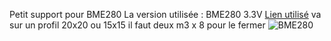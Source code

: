 Petit support pour BME280
La version utilisée : BME280 3.3V
 [Lien utilisé](https://fr.aliexpress.com/item/32817286611.html?spm=a2g0s.9042311.0.0.27426c375lC663)
va sur un profil 20x20 ou 15x15
il faut deux m3 x 8 pour le fermer 
![BME280](https://github.com/elpopo-eng/VoronFrenchUsers/blob/main/Mod/BME280/bme280.jpg)
